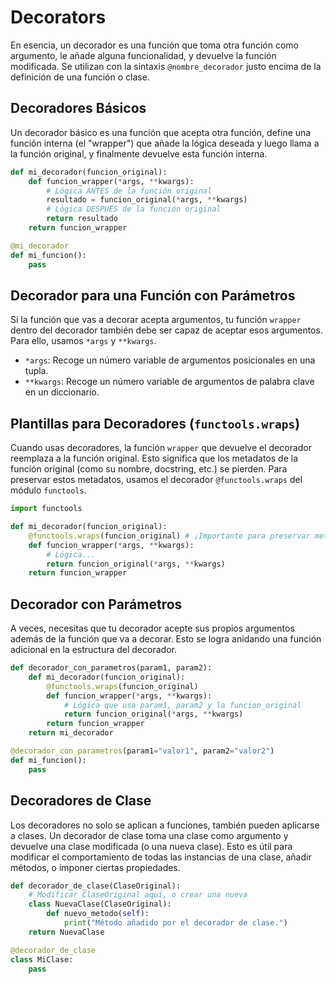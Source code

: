 # Decorators

En esencia, un decorador es una función que toma otra función como argumento, le añade alguna funcionalidad, y devuelve la función modificada. Se utilizan con la sintaxis `@nombre_decorador` justo encima de la definición de una función o clase.

## Decoradores Básicos

Un decorador básico es una función que acepta otra función, define una función interna (el "wrapper") que añade la lógica deseada y luego llama a la función original, y finalmente devuelve esta función interna.

```python
def mi_decorador(funcion_original):
    def funcion_wrapper(*args, **kwargs):
        # Lógica ANTES de la función original
        resultado = funcion_original(*args, **kwargs)
        # Lógica DESPUÉS de la función original
        return resultado
    return funcion_wrapper

@mi_decorador
def mi_funcion():
    pass
```

## Decorador para una Función con Parámetros

Si la función que vas a decorar acepta argumentos, tu función `wrapper` dentro del decorador también debe ser capaz de aceptar esos argumentos. Para ello, usamos `*args` y `**kwargs`.

- `*args`: Recoge un número variable de argumentos posicionales en una tupla.
- `**kwargs`: Recoge un número variable de argumentos de palabra clave en un diccionario.

## Plantillas para Decoradores (`functools.wraps`)

Cuando usas decoradores, la función `wrapper` que devuelve el decorador reemplaza a la función original. Esto significa que los metadatos de la función original (como su nombre, docstring, etc.) se pierden. Para preservar estos metadatos, usamos el decorador `@functools.wraps` del módulo `functools`.

```python
import functools

def mi_decorador(funcion_original):
    @functools.wraps(funcion_original) # ¡Importante para preservar metadatos!
    def funcion_wrapper(*args, **kwargs):
        # Lógica...
        return funcion_original(*args, **kwargs)
    return funcion_wrapper
```

## Decorador con Parámetros

A veces, necesitas que tu decorador acepte sus propios argumentos además de la función que va a decorar. Esto se logra anidando una función adicional en la estructura del decorador.

```python
def decorador_con_parametros(param1, param2):
    def mi_decorador(funcion_original):
        @functools.wraps(funcion_original)
        def funcion_wrapper(*args, **kwargs):
            # Lógica que usa param1, param2 y la funcion_original
            return funcion_original(*args, **kwargs)
        return funcion_wrapper
    return mi_decorador

@decorador_con_parametros(param1="valor1", param2="valor2")
def mi_funcion():
    pass
```

## Decoradores de Clase

Los decoradores no solo se aplican a funciones, también pueden aplicarse a clases. Un decorador de clase toma una clase como argumento y devuelve una clase modificada (o una nueva clase). Esto es útil para modificar el comportamiento de todas las instancias de una clase, añadir métodos, o imponer ciertas propiedades.

```python
def decorador_de_clase(ClaseOriginal):
    # Modificar ClaseOriginal aquí, o crear una nueva
    class NuevaClase(ClaseOriginal):
        def nuevo_metodo(self):
            print("Método añadido por el decorador de clase.")
    return NuevaClase

@decorador_de_clase
class MiClase:
    pass
```
